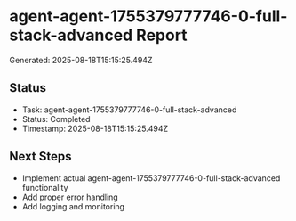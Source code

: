 # agent-agent-1755379777746-0-full-stack-advanced Report

Generated: 2025-08-18T15:15:25.494Z

## Status
- Task: agent-agent-1755379777746-0-full-stack-advanced
- Status: Completed
- Timestamp: 2025-08-18T15:15:25.494Z

## Next Steps
- Implement actual agent-agent-1755379777746-0-full-stack-advanced functionality
- Add proper error handling
- Add logging and monitoring
